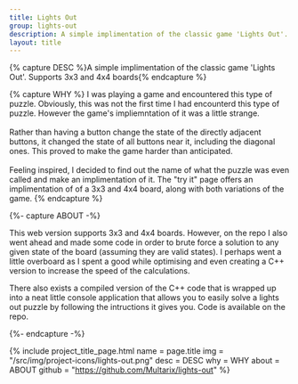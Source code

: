 ```yaml
---
title: Lights Out
group: lights-out
description: A simple implimentation of the classic game 'Lights Out'. Supports 3x3 and 4x4 boards.
layout: title
---
```


{% capture DESC %}A simple implimentation of the classic game <wbr>'Lights Out'. <wbr>Supports 3x3 and 4x4 boards{% endcapture %}


{% capture WHY %}
I was playing a game and encountered this type of puzzle. Obviously, this was not the first time I had encounterd this type of puzzle. However the game's impliemntation of it was a little strange.<br>
<br>
Rather than having a button change the state of the directly adjacent buttons, it changed the state of all buttons near it, including the diagonal ones. This proved to make the game harder than anticipated.<br>
<br>
Feeling inspired, I decided to find out the name of what the puzzle was even called and make an implimentation of it. The "try it" page offers an implimentation of of a 3x3 and 4x4 board, along with both variations of the game.
{% endcapture %}


{%- capture ABOUT -%}
<p>This web version supports 3x3 and 4x4 boards. However, on the repo I also went ahead and made some code in order to brute force a solution to any given state of the board (assuming they are valid states). I perhaps went a little overboard as I spent a good while optimising and even creating a C++ version to increase the speed of the calculations.</p>

<p>There also exists a compiled version of the C++ code that is wrapped up into a neat little console application that allows you to easily solve a lights out puzzle by following the intructions it gives you. Code is available on the repo.</p>
{%- endcapture -%}


{% include project_title_page.html
	name		= page.title
	img			= "/src/img/project-icons/lights-out.png"
	desc		= DESC
	why			= WHY
	about		= ABOUT
	github		= "https://github.com/Multarix/lights-out"
%}